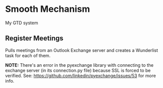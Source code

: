 # Smooth Mechanism
My GTD system

## Register Meetings
Pulls meetings from an Outlook Exchange server and creates a Wunderlist task for each of them.

**NOTE:** There's an error in the pyexchange library with connecting to the exchange server (in its connection.py file) because SSL is forced to be verified. 
See: https://github.com/linkedin/pyexchange/issues/53 for more info.
